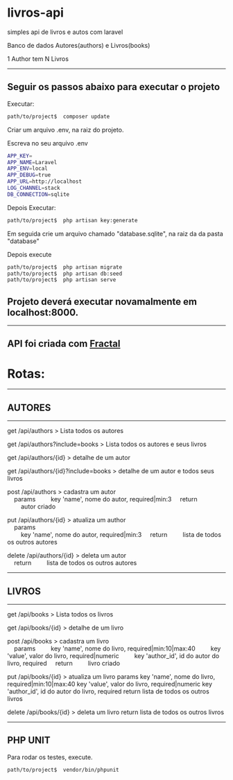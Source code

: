 # livros-api
simples api de livros e autos com laravel

Banco de dados
Autores(authors)  e Livros(books)

1 Author tem N Livros

----------------------------------------------------------------------
Seguir os passos abaixo para executar o projeto
----------------------------------------------------------------------
Executar:
```bash
path/to/project$  composer update
```
Criar um arquivo .env, na raiz do projeto.

Escreva no seu arquivo .env
```bash
APP_KEY=
APP_NAME=Laravel
APP_ENV=local
APP_DEBUG=true
APP_URL=http://localhost
LOG_CHANNEL=stack
DB_CONNECTION=sqlite
```
Depois
Executar:
```bash
path/to/project$  php artisan key:generate
```

Em seguida crie um arquivo chamado "database.sqlite", na raiz da da pasta "database"

Depois execute

```bash
path/to/project$  php artisan migrate
path/to/project$  php artisan db:seed
path/to/project$  php artisan serve
```
## Projeto deverá executar novamalmente em localhost:8000.

----------------------------------------------------------------------
API foi criada com [Fractal](https://github.com/spatie/laravel-fractal)
----------------------------------------------------------------------


# Rotas:
----------------------------------------------------------------------
## AUTORES
----------------------------------------------------------------------

get /api/authors > Lista todos os autores

get /api/authors?include=books > Lista todos os autores e seus livros

get /api/authors/{id} > detalhe de um autor

get /api/authors/{id}?include=books > detalhe de um autor e todos seus livros

post /api/authors > cadastra um autor\
&nbsp;&nbsp;&nbsp;&nbsp;params
&nbsp;&nbsp;&nbsp;&nbsp;&nbsp;&nbsp;&nbsp;&nbsp;key 'name',  nome do autor, required|min:3
&nbsp;&nbsp;&nbsp;&nbsp;return
&nbsp;&nbsp;&nbsp;&nbsp;&nbsp;&nbsp;&nbsp;&nbsp;autor criado

put /api/authors/{id} > atualiza um author\
  &nbsp;&nbsp;&nbsp;&nbsp;params\
    &nbsp;&nbsp;&nbsp;&nbsp;&nbsp;&nbsp;&nbsp;&nbsp;key 'name',  nome do autor, required|min:3
  &nbsp;&nbsp;&nbsp;&nbsp;return
    &nbsp;&nbsp;&nbsp;&nbsp;&nbsp;&nbsp;&nbsp;&nbsp;lista de todos os outros autores

delete /api/authors/{id} > deleta um autor\
  &nbsp;&nbsp;&nbsp;&nbsp;return
    &nbsp;&nbsp;&nbsp;&nbsp;&nbsp;&nbsp;&nbsp;&nbsp;lista de todos os outros autores

----------------------------------------------------------------------
## LIVROS
----------------------------------------------------------------------

get /api/books > Lista todos os livros

get /api/books/{id} > detalhe de um livro

post /api/books > cadastra um livro\
  &nbsp;&nbsp;&nbsp;&nbsp;params
    &nbsp;&nbsp;&nbsp;&nbsp;&nbsp;&nbsp;&nbsp;&nbsp;key 'name',  nome do livro, required|min:10|max:40
    &nbsp;&nbsp;&nbsp;&nbsp;&nbsp;&nbsp;&nbsp;&nbsp;key 'value',  valor do livro, required|numeric
    &nbsp;&nbsp;&nbsp;&nbsp;&nbsp;&nbsp;&nbsp;&nbsp;key 'author_id',  id do autor do livro, required
  &nbsp;&nbsp;&nbsp;&nbsp;return
    &nbsp;&nbsp;&nbsp;&nbsp;&nbsp;&nbsp;&nbsp;&nbsp;livro criado

put /api/books/{id} > atualiza um livro
  params
    key 'name',  nome do livro, required|min:10|max:40
    key 'value',  valor do livro, required|numeric
    key 'author_id',  id do autor do livro, required
  return
    lista de todos os outros livros

delete /api/books/{id} > deleta um livro
  return
    lista de todos os outros livros

----------------------------------------------------------------------
PHP UNIT
----------------------------------------------------------------------

Para rodar os testes, execute.

```bash
path/to/project$  vendor/bin/phpunit
```
